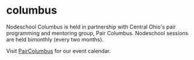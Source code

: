 # columbus

Nodeschool Columbus is held in partnership with Central Ohio's pair programming and mentoring group, Pair Columbus. Nodeschool sessions are held bimonthly (every two months).

Visit [PairColumbus](http://paircolumbus.org) for our event calendar.
